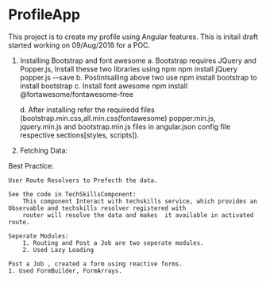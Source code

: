# ProfileApp

This project is to create my profile using Angular features. This is initail draft started working on 09/Aug/2018 for a POC.

1. Installing Bootstrap and font awesome
    a. Bootstrap requires JQuery and Popper.js, Install thesse two libraries using npm
        npm install jQuery popper.js --save
    b. Postintsalling above two use npm install bootstrap to install bootstrap
    c. Install font awesome npm install @fortawesome/fontawesome-free


    d. After installing refer the requiredd files (bootstrap.min.css,all.min.css(fontawesome) popper.min.js, jquery.min.js and bootstrap.min.js files in angular.json config file respective sections[styles, scripts]).


1. Fetching Data:

Best Practice:

    User Route Resolvers to Prefecth the data.

    See the code in TechSkillsComponent:
        This component Interact with techskills service, which provides an Observable and techskills resolver registered with
        router will resolve the data and makes  it available in activated route.

    Seperate Modules:
        1. Routing and Post a Job are two seperate modules.
        2. Used Lazy Loading

    Post a Job , created a form using reactive forms.
    1. Used FormBuilder, FormArrays.
    
